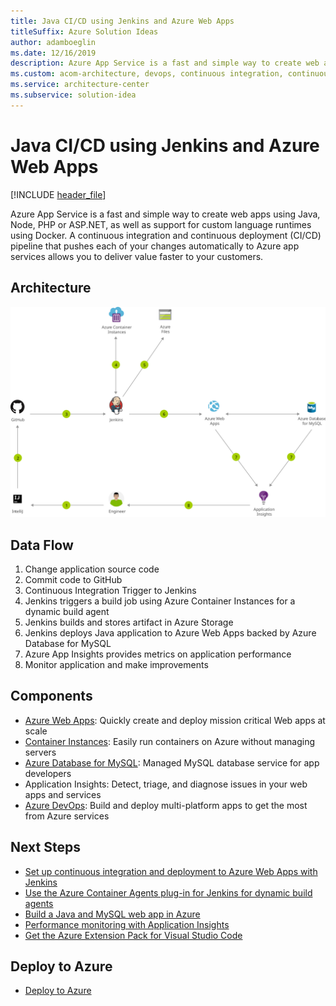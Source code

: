 ```yaml
---
title: Java CI/CD using Jenkins and Azure Web Apps
titleSuffix: Azure Solution Ideas
author: adamboeglin
ms.date: 12/16/2019
description: Azure App Service is a fast and simple way to create web apps using Java, Node, PHP or ASP.NET, as well as support for custom language runtimes using Docker. A continuous integration and continuous deployment (CI/CD) pipeline that pushes each of your changes automatically to Azure app services allows you to deliver value faster to your customers.
ms.custom: acom-architecture, devops, continuous integration, continuous delivery, CI/CD, continuous deployment, interactive-diagram, is-deployable, 'https://azure.microsoft.com/solutions/architecture/java-cicd-using-jenkins-and-azure-web-apps/'
ms.service: architecture-center
ms.subservice: solution-idea
---
```


# Java CI/CD using Jenkins and Azure Web Apps

[!INCLUDE [header_file](../header.md)]

Azure App Service is a fast and simple way to create web apps using Java, Node, PHP or ASP.NET, as well as support for custom language runtimes using Docker. A continuous integration and continuous deployment (CI/CD) pipeline that pushes each of your changes automatically to Azure app services allows you to deliver value faster to your customers.

## Architecture

![Architecture diagram](../media/java-cicd-using-jenkins-and-azure-web-apps.svg)

## Data Flow

1. Change application source code
1. Commit code to GitHub
1. Continuous Integration Trigger to Jenkins
1. Jenkins triggers a build job using Azure Container Instances for a dynamic build agent
1. Jenkins builds and stores artifact in Azure Storage
1. Jenkins deploys Java application to Azure Web Apps backed by Azure Database for MySQL
1. Azure App Insights provides metrics on application performance
1. Monitor application and make improvements

## Components

* [Azure Web Apps](https://azure.microsoft.com/services/app-service/web): Quickly create and deploy mission critical Web apps at scale
* [Container Instances](https://azure.microsoft.com/services/container-instances): Easily run containers on Azure without managing servers
* [Azure Database for MySQL](https://azure.microsoft.com/services/mysql): Managed MySQL database service for app developers
* Application Insights: Detect, triage, and diagnose issues in your web apps and services
* [Azure DevOps](https://azure.microsoft.com/services/devops): Build and deploy multi-platform apps to get the most from Azure services

## Next Steps

* [Set up continuous integration and deployment to Azure Web Apps with Jenkins](https://docs.microsoft.com/azure/jenkins/java-deploy-webapp-tutorial)
* [Use the Azure Container Agents plug-in for Jenkins for dynamic build agents](https://docs.microsoft.com/azure/jenkins/azure-container-agents-plugin-run-container-as-an-agent)
* [Build a Java and MySQL web app in Azure](https://docs.microsoft.com/azure/app-service/app-service-web-tutorial-java-mysql)
* [Performance monitoring with Application Insights](https://docs.microsoft.com/azure/application-insights/app-insights-detect-triage-diagnose)
* [Get the Azure Extension Pack for Visual Studio Code](https://marketplace.visualstudio.com/items?itemName=ms-vscode.vscode-azureextensionpack)

## Deploy to Azure

* [Deploy to Azure](https://azure.microsoft.com/resources/templates/jenkins-cicd-webapp)
